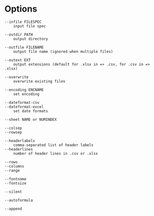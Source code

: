 
# Options

    --infile FILESPEC
        input file spec

    --outdir PATH
        output directory

    --outfile FILENAME
        output file name (ignored when multiple files)

    --outext EXT
        output extensions (default for .xlsx in => .csv, for .csv in => .xlsx) 

    --overwrite
        overwrite existing files

    --encoding ENCNAME
        set encoding

    --dateformat-csv
    --dateformat-excel
        set date formats
    
    --sheet NAME or NUMINDEX

    --colsep
    --rowsep

    --headerlabels
        comma-separated list of header labels
    --headerlines
        number of header lines in .csv or .xlsx

    --rows
    --columns
    --range

    --fontname
    --fontsize

    --silent

    --autoformula

    --append
